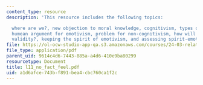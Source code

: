 ```yaml
---
content_type: resource
description: 'This resource includes the following topics:

  where are we?, new objection to moral knowledge, cognitivism, types of non-cognitivism,
  humean argument for emotivism, problem for non-cognitivism, how will emotivist explain
  validity?, keeping the spirit of emotivism, and assessing spirit-emotivism.'
file: https://ol-ocw-studio-app-qa.s3.amazonaws.com/courses/24-03-relativism-reason-and-reality-spring-2005/a1d6afce743bf891bea4cbc760ca1f2c_l11_no_fact_feel.pdf
file_type: application/pdf
parent_uid: 9614c4d6-7443-885a-a4d6-410e9ba80299
resourcetype: Document
title: l11_no_fact_feel.pdf
uid: a1d6afce-743b-f891-bea4-cbc760ca1f2c
---
```

